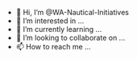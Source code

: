 - 👋 Hi, I’m @WA-Nautical-Initiatives
- 👀 I’m interested in ...
- 🌱 I’m currently learning ...
- 💞️ I’m looking to collaborate on ...
- 📫 How to reach me ...

<!---
WA-Nautical-Initiatives/WA-Nautical-Initiatives is a ✨ special ✨ repository because its `README.md` (this file) appears on your GitHub profile.
You can click the Preview link to take a look at your changes.
--->
